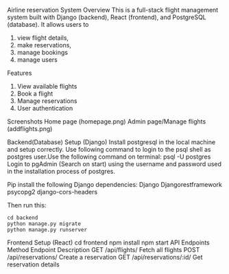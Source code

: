 Airline reservation System
Overview
This is a full-stack flight management system built with Django (backend), React (frontend), and PostgreSQL (database). It allows users to 
1.	view flight details,
2.	make reservations, 
3.	manage bookings
4.	manage users

Features
1.	View available flights 
2.	Book a flight 
3.	Manage reservations
4.	User authentication

Screenshots
Home page (homepage.png)
Admin page/Manage flights (addflights.png)
       
Backend(Database) Setup (Django)
Install postgresql in the local machine and setup correctly. Use following command to login to the psql shell as postgres user.Use the following command on terminal:
    psql -U postgres
Login to pgAdmin (Search on start) using the username and password used in the installation process of postgres.

Pip install the following Django dependencies:
    Django
    Djangorestframework
    psycopg2
    django-cors-headers

Then run this:

    cd backend
    python manage.py migrate
    python manage.py runserver


Frontend Setup (React)
    cd frontend
    npm install
    npm start
API Endpoints
    Method 	Endpoint		Description
    GET	    	/api/flights/		Fetch all flights
    POST		/api/reservations/ 	Create a reservation
    GET		/api/reservations/:id/	Get reservation details
